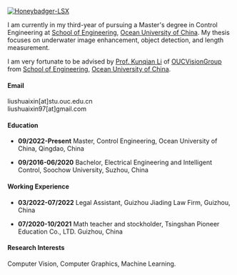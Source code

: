 

[![Honeybadger-LSX](https://img.shields.io/badge/shuaixin-github-blue?logo=github)](https://github.com/Honeybadger-LSX)

I am currently in my third-year of pursuing a Master's degree in Control Engineering at [School of Engineering](https://coe.ouc.edu.cn/), [Ocean University of China](https://www.ouc.edu.cn/). My thesis focuses on underwater image enhancement, object detection, and length measurement.

I am very fortunate to be advised by [Prof. Kunqian Li](https://coe.ouc.edu.cn/2018/0417/c9094a187718/page.htm) of [OUCVisionGroup](https://github.com/OUCVisionGroup) from [School of Engineering](https://coe.ouc.edu.cn/), [Ocean University of China](https://coe.ouc.edu.cn/2018/0417/c9094a187718/page.htm).

#### Email
liushuaixin[at]stu.ouc.edu.cn\
liushuaixin97[at]gmail.com

#### Education
- **09/2022-Present** Master, Control Engineering, Ocean University of China, Qingdao, China
  
- **09/2016-06/2020** Bachelor, Electrical Engineering and Intelligent Control, Soochow University, Suzhou, China
  
#### Working Experience
- **03/2022-07/2022** Legal Assistant, Guizhou Jiading Law Firm, Guizhou, China
  
- **07/2020-10/2021** Math teacher and stockholder, Tsingshan Pioneer Education Co., LTD. Guizhou, China

#### Research Interests
Computer Vision, Computer Graphics, Machine Learning.

